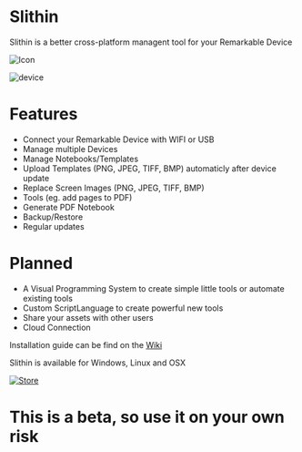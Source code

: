 # Slithin
Slithin is a better cross-platform managent tool for your Remarkable Device

![Icon](https://user-images.githubusercontent.com/4117602/128601982-3c113838-cd28-49e0-999b-ab9cbe024ed1.png)

![device](https://user-images.githubusercontent.com/4117602/150554617-e866cf80-5a7b-4cfd-8efb-8d7acc475c40.png)


# Features
* Connect your Remarkable Device with WIFI or USB
* Manage multiple Devices
* Manage Notebooks/Templates
* Upload Templates (PNG, JPEG, TIFF, BMP) automaticly after device update
* Replace Screen Images (PNG, JPEG, TIFF, BMP)
* Tools (eg. add pages to PDF)
* Generate PDF Notebook
* Backup/Restore
* Regular updates

# Planned
* A Visual Programming System to create simple little tools or automate existing tools
* Custom ScriptLanguage to create powerful new tools
* Share your assets with other users
* Cloud Connection

Installation guide can be find on the [Wiki](https://github.com/furesoft/Slithin/wiki/Installation-Guide)

Slithin is available for Windows, Linux and OSX

[![Store](https://user-images.githubusercontent.com/4117602/149658147-edd7cab5-9316-41d9-ad57-a90052b425f8.png)](http:///www.microsoft.com/store/apps/9PKXTCBN8MQ8?cid=storebadge&ocid=badge)

# This is a beta, so use it on your own risk
